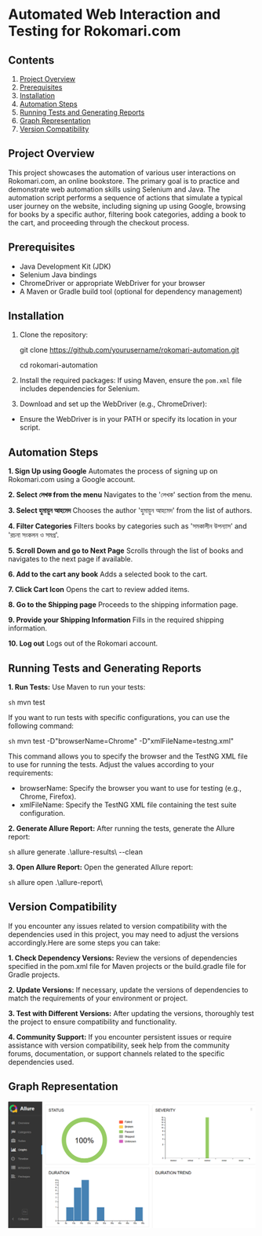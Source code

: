 
# Automated Web Interaction and Testing for Rokomari.com

## Contents
1. [Project Overview](#project-overview)
2. [Prerequisites](#prerequisites)
3. [Installation](#installation)
4. [Automation Steps](#automation-steps)
5. [Running Tests and Generating Reports](#running-tests-and-generating-reports)
6. [Graph Representation](#graph-representation)
7. [Version Compatibility](#version-compatibility)

## Project Overview
This project showcases the automation of various user interactions on Rokomari.com, an online bookstore. The primary goal is to practice and demonstrate web automation skills using Selenium and Java. The automation script performs a sequence of actions that simulate a typical user journey on the website, including signing up using Google, browsing for books by a specific author, filtering book categories, adding a book to the cart, and proceeding through the checkout process.

## Prerequisites
- Java Development Kit (JDK)
- Selenium Java bindings
- ChromeDriver or appropriate WebDriver for your browser
- A Maven or Gradle build tool (optional for dependency management)

## Installation
1. Clone the repository:
   
   git clone https://github.com/yourusername/rokomari-automation.git
   
   cd rokomari-automation
2. Install the required packages:
If using Maven, ensure the `pom.xml` file includes dependencies for Selenium.

3. Download and set up the WebDriver (e.g., ChromeDriver):
- Ensure the WebDriver is in your PATH or specify its location in your script.


## Automation Steps
**1. Sign Up using Google**
Automates the process of signing up on Rokomari.com using a Google account.

**2. Select লেখক from the menu**
Navigates to the 'লেখক' section from the menu.

**3. Select হুমায়ুন আহমেদ**
Chooses the author 'হুমায়ুন আহমেদ' from the list of authors.

**4. Filter Categories**
Filters books by categories such as 'সমকালীন উপন্যাস' and 'রচনা সংকলন ও সমগ্র'.

**5. Scroll Down and go to Next Page**
Scrolls through the list of books and navigates to the next page if available.

**6. Add to the cart any book**
Adds a selected book to the cart.

**7. Click Cart Icon**
Opens the cart to review added items.

**8. Go to the Shipping page**
Proceeds to the shipping information page.

**9. Provide your Shipping Information**
Fills in the required shipping information.

**10. Log out**
Logs out of the Rokomari account.


## Running Tests and Generating Reports
**1. Run Tests:**
Use Maven to run your tests:

`sh`
mvn test

If you want to run tests with specific configurations, you can use the following command:

`sh`
mvn test -D"browserName=Chrome" -D"xmlFileName=testng.xml"

This command allows you to specify the browser and the TestNG XML file to use for running the tests. Adjust the values according to your requirements:

- browserName: Specify the browser you want to use for testing (e.g., Chrome, Firefox).
- xmlFileName: Specify the TestNG XML file containing the test suite configuration.


**2. Generate Allure Report:**
After running the tests, generate the Allure report:

`sh`
allure generate .\allure-results\ --clean

**3. Open Allure Report:**
Open the generated Allure report:

`sh` allure open .\allure-report\

## Version Compatibility
If you encounter any issues related to version compatibility with the dependencies used in this project, you may need to adjust the versions accordingly.Here are some steps you can take:

**1. Check Dependency Versions:** Review the versions of dependencies specified in the pom.xml file for Maven projects or the build.gradle file for Gradle projects.

**2. Update Versions:** If necessary, update the versions of dependencies to match the requirements of your environment or project.

**3. Test with Different Versions:** After updating the versions, thoroughly test the project to ensure compatibility and functionality.

**4. Community Support:** If you encounter persistent issues or require assistance with version compatibility, seek help from the community forums, documentation, or support channels related to the specific dependencies used.


## Graph Representation
![Test Result](Screenshots/Graph.PNG)



